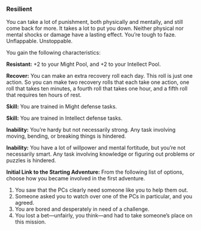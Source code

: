 ### Resilient

<!-- P, ID: 050804 -->

You can take a lot of punishment, both physically and mentally, and still come back for more. It takes a lot to put you down. Neither physical nor mental shocks or damage have a lasting effect. You’re tough to faze. Unflappable. Unstoppable.

<!-- P, ID: 050805 -->

You gain the following characteristics:

<!-- P, ID: 050806 -->

**Resistant:** +2 to your Might Pool, and +2 to your Intellect Pool.

<!-- P, ID: 050807 -->

**Recover:** You can make an extra recovery roll each day. This roll is just one action. So you can make two recovery rolls that each take one action, one roll that takes ten minutes, a fourth roll that takes one hour, and a fifth roll that requires ten hours of rest.

<!-- P, ID: 050808 -->

**Skill:** You are trained in Might defense tasks.

<!-- P, ID: 050809 -->

**Skill:** You are trained in Intellect defense tasks.

<!-- P, ID: 050810 -->

**Inability:** You’re hardy but not necessarily strong. Any task involving moving, bending, or breaking things is hindered.

<!-- P, ID: 050811 -->

**Inability:** You have a lot of willpower and mental fortitude, but you’re not necessarily smart. Any task involving knowledge or figuring out problems or puzzles is hindered.

<!-- P, ID: 050812 -->

**Initial Link to the Starting Adventure:** From the following list of options, choose how you became involved in the first adventure.

<!-- L, ID: 050813 -->

1. You saw that the PCs clearly need someone like you to help them out.
2. Someone asked you to watch over one of the PCs in particular, and you agreed.
3. You are bored and desperately in need of a challenge.
4. You lost a bet—unfairly, you think—and had to take someone’s place on this mission.

<!-- /L -->

